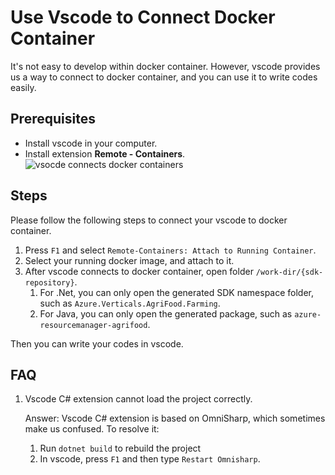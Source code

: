 # Use Vscode to Connect Docker Container
It's not easy to develop within docker container. However, vscode provides us a way to connect to docker container, and you can use it to write codes easily.

## Prerequisites
- Install vscode in your computer.
- Install extension **Remote - Containers**.
  ![vsocde connects docker containers](images/extension-remote-containers.png)

## Steps
Please follow the following steps to connect your vscode to docker container.
1. Press `F1` and select `Remote-Containers: Attach to Running Container`.
2. Select your running docker image, and attach to it.
3. After vscode connects to docker container, open folder `/work-dir/{sdk-repository}`. 
   1. For .Net, you can only open the generated SDK namespace folder, such as `Azure.Verticals.AgriFood.Farming`.
   2. For Java, you can only open the generated package, such as `azure-resourcemanager-agrifood`.

Then you can write your codes in vscode.

## FAQ
1. Vscode C# extension cannot load the project correctly.

    Answer: Vscode C# extension is based on OmniSharp, which sometimes make us confused. To resolve it:
    1. Run `dotnet build` to rebuild the project
    2. In vscode, press `F1` and then type `Restart Omnisharp`.